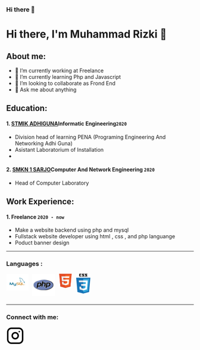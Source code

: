 ### Hi there 👋

# Hi there, I'm Muhammad Rizki 👋
## About me:
- 🔭 I’m currently working at Freelance
- 🌱 I’m currently learning Php and Javascript
- 👯 I’m looking to collaborate as Frond End
- 💬 Ask me about anything

## Education:

#### 1. [STMIK ADHIGUNA](https://www.stmikadhiguna.ac.id)Informatic Engineering`2020`
   - Division head of learning PENA (Programing Engineering And Networking Adhi Guna)
   - Asistant Laboratorium of Installation
   - 
 #### 2. [SMKN 1 SARJO](www.smkn1sarjo.sch.id)Computer And Network Engineering `2020`
   - Head of Computer Laboratory

## Work Experience:
#### 1. Freelance `2020 - now`
  - Make a website backend using php and mysql 
  - Fullstack website developer using html , css , and php languange
  - Poduct banner design

---

### Languages :

[<img align="left" alt="MySQL" width="60px" src="./img/mysql.png" style="padding-right:10px;" />][webdev]
[<img align="left" alt="Php" width="60px" src="./img/php.png" style="padding-right:10px;" />][webdev]
[<img align="left" alt="Html" width="38px"  src="./img/html.png" style="padding-right:10px;" />][webdev]
[<img align="left" alt="Css" width="38px" src="./img/css.png" style="padding-right:10px;" />][webdev]

<br />
<br />
<br />
<br />

---
### Connect with me:


[![website](./img/instagram-light.svg)](https://instagram.com/m_rizkii28)




[webdev]: https://github.com/MRizki28/MRizki28

